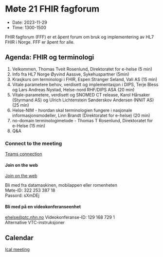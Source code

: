 # Møte 21 FHIR fagforum

* Date: 2023-11-29
* Time: 1300-1500

FHIR fagforum (FFF) er et åpent forum om bruk og implementering av HL7 FHIR i Norge. FFF er åpent for alle.

## Agenda: FHIR og terminologi

1. Velkommen, Thomas Tveit Rosenlund, Direktoratet for e-helse (5 min)
2. Info fra HL7 Norge Øyvind Aassve, Sykehuspartner (5min)
3. Krasjkurs om terminologi i FHIR, Espen Stranger Seland, Vali AS (15 min)
4. Vitale parametere behov, verdisett og implementasjon i DIPS, Terje Bless og Lars Andreas Nystad, Helse-nord RHF/DIPS ASA (20 min)
5. Vitale-parametere, verdisett og SNOMED CT release, Karol Hårsaker (Styrmand AS) og Ulrich Lichtenstein Sønderskov Andersen (NNIT AS) (25 min)
7. Helse-NIM - hvordan skal terminologien fungere i nasjonale informasjonsmodeller, Linn Brandt (Direktoratet for e-helse) (20 min)  
8. no-domain terminologimetode - Thomas T Rosenlund, Direktoratet for e-Helse (15 min)  
9. Q&A  

### Connect to the meeting

[Teams connection](https://teams.microsoft.com/l/meetup-join/19%3ameeting_NzhkMjc2ODMtMGQwZi00NWVjLWI5YTktNzI3NjgzZDRjMTE2%40thread.v2/0?context=%7b%22Tid%22%3a%221f8fc8cc-99b4-410a-95fa-286dd143b04d%22%2c%22Oid%22%3a%22a216d89f-4166-4e08-9907-183e70a2a420%22%7d)

#### Join on the web

[Join on the web](https://www.microsoft.com/microsoft-teams/join-a-meeting)  

Bli med fra datamaskinen, mobilappen eller romenheten  
Møte-ID: 322 253 387 18  
Passord: sXmDEj  

#### Bli med på en videokonferanseenhet

[ehelse@ptc.nhn.no](ehelse@ptc.nhn.no)
Videokonferanse-ID: 129 168 729 1  
Alternative VTC-instruksjoner  

## Calendar

[Ical meeting](ical/FHIR%20fagforum%20%2321.ics)
